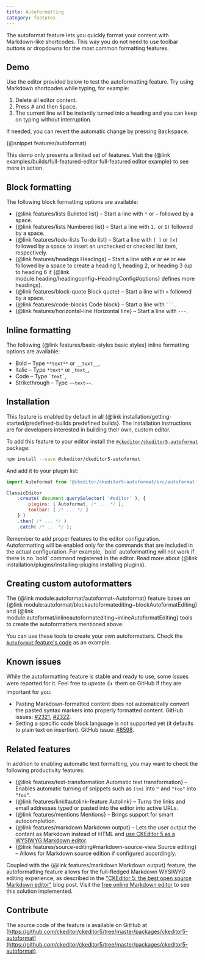 ```yaml
---
title: Autoformatting
category: features
---
```


The autoformat feature lets you quickly format your content with Markdown-like shortcodes. This way you do not need to use toolbar buttons or dropdowns for the most common formatting features.

## Demo

Use the editor provided below to test the autoformatting feature. Try using Markdown shortcodes while typing, for example:

1. Delete all editor content.
2. Press <kbd>#</kbd> and then <kbd>Space</kbd>.
3. The current line will be instantly turned into a heading and you can keep on typing without interruption.

If needed, you can revert the automatic change by pressing <kbd>Backspace</kbd>.

{@snippet features/autoformat}

<info-box info>
	This demo only presents a limited set of features. Visit the {@link examples/builds/full-featured-editor full-featured editor example} to see more in action.
</info-box>

## Block formatting

The following block formatting options are available:

* {@link features/lists Bulleted list} &ndash; Start a line with `*` or `-` followed by a space.
* {@link features/lists Numbered list} &ndash; Start a line with `1.` or `1)` followed by a space.
* {@link features/todo-lists To-do list} &ndash; Start a line with `[ ]` or `[x]` followed by a space to insert an unchecked or checked list item, respectively.
* {@link features/headings Headings} &ndash; Start a line with `#` or `##` or `###` followed by a space to create a heading 1, heading 2, or heading 3 (up to heading 6 if {@link module:heading/headingconfig~HeadingConfig#options} defines more headings).
* {@link features/block-quote Block quote} &ndash; Start a line with `>` followed by a space.
* {@link features/code-blocks Code block} &ndash; Start a line with `` ``` ``.
* {@link features/horizontal-line Horizontal line} &ndash; Start a line with `---`.

## Inline formatting

The following {@link features/basic-styles basic styles} inline formatting options are available:

* Bold &ndash; Type `**text**` or `__text__`,
* Italic &ndash; Type `*text*` or `_text_`,
* Code &ndash; Type ``` `text` ```,
* Strikethrough &ndash; Type `~~text~~`.

## Installation

<info-box info>
	This feature is enabled by default in all {@link installation/getting-started/predefined-builds predefined builds}. The installation instructions are for developers interested in building their own, custom editor.
</info-box>

To add this feature to your editor install the [`@ckeditor/ckeditor5-autoformat`](https://www.npmjs.com/package/@ckeditor/ckeditor5-autoformat) package:

```bash
npm install --save @ckeditor/ckeditor5-autoformat
```

And add it to your plugin list:

```js
import Autoformat from '@ckeditor/ckeditor5-autoformat/src/autoformat';

ClassicEditor
	.create( document.querySelector( '#editor' ), {
		plugins: [ Autoformat, /* ... */ ],
		toolbar: [ /* ... */ ]
	} )
	.then( /* ... */ )
	.catch( /* ... */ );
```

<info-box hint>
	Remember to add proper features to the editor configuration. Autoformatting will be enabled only for the commands that are included in the actual configuration. For example, `bold` autoformatting will not work if there is no `bold` command registered in the editor.
</info-box>

<info-box info>
	Read more about {@link installation/plugins/installing-plugins installing plugins}.
</info-box>

## Creating custom autoformatters

The {@link module:autoformat/autoformat~Autoformat} feature bases on {@link module:autoformat/blockautoformatediting~blockAutoformatEditing} and {@link module:autoformat/inlineautoformatediting~inlineAutoformatEditing} tools to create the autoformatters mentioned above.

You can use these tools to create your own autoformatters. Check the [`Autoformat` feature's code](https://github.com/ckeditor/ckeditor5/blob/master/packages/ckeditor5-autoformat/src/autoformat.js) as an example.

## Known issues

While the autoformatting feature is stable and ready to use, some issues were reported for it. Feel free to upvote 👍&nbsp; them on GitHub if they are important for you:
* Pasting Markdown-formatted content does not automatically convert the pasted syntax markers into properly formatted content. GitHub issues: [#2321](https://github.com/ckeditor/ckeditor5/issues/2321), [#2322](https://github.com/ckeditor/ckeditor5/issues/2322).
* Setting a specific code block language is not supported yet (it defaults to plain text on insertion). GitHub issue: [#8598](https://github.com/ckeditor/ckeditor5/issues/8598).

## Related features

In addition to enabling automatic text formatting, you may want to check the following productivity features:

* {@link features/text-transformation Automatic text transformation} &ndash; Enables automatic turning of snippets such as `(tm)` into `™` and `"foo"` into `“foo”`.
* {@link features/link#autolink-feature Autolink} &ndash; Turns the links and email addresses typed or pasted into the editor into active URLs.
* {@link features/mentions Mentions} &ndash; Brings support for smart autocompletion.
* {@link features/markdown Markdown output} &ndash; Lets the user output the content as Markdown instead of HTML and [use CKEditor 5 as a WYSIWYG Markdown editor](https://ckeditor.com/blog/CKEditor-5-the-best-open-source-Markdown-editor/).
* {@link features/source-editing#markdown-source-view Source editing} &ndash; Allows for Markdown source edition if configured accordingly.

Coupled with the {@link features/markdown Markdown output} feature, the autoformatting feature allows for the full-fledged Markdown WYSIWYG editing experience, as described in the ["CKEditor 5: the best open source Markdown editor"](https://ckeditor.com/blog/CKEditor-5-the-best-open-source-Markdown-editor/) blog post. Visit the [free online Markdown editor](https://onlinemarkdowneditor.dev/) to see this solution implemented.

## Contribute

The source code of the feature is available on GitHub at [https://github.com/ckeditor/ckeditor5/tree/master/packages/ckeditor5-autoformat](https://github.com/ckeditor/ckeditor5/tree/master/packages/ckeditor5-autoformat).
